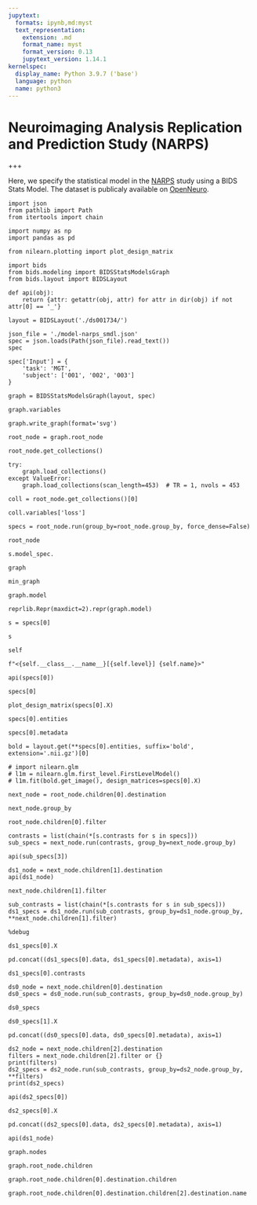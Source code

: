 ```yaml
---
jupytext:
  formats: ipynb,md:myst
  text_representation:
    extension: .md
    format_name: myst
    format_version: 0.13
    jupytext_version: 1.14.1
kernelspec:
  display_name: Python 3.9.7 ('base')
  language: python
  name: python3
---
```


# Neuroimaging Analysis Replication and Prediction Study (NARPS)

+++

Here, we specify the statistical model in the [NARPS](https://www.narps.info/) study using a BIDS Stats Model. The dataset is publicaly available on [OpenNeuro](https://openneuro.org/datasets/ds001734/).

```{code-cell} ipython3
import json
from pathlib import Path
from itertools import chain

import numpy as np
import pandas as pd

from nilearn.plotting import plot_design_matrix

import bids
from bids.modeling import BIDSStatsModelsGraph
from bids.layout import BIDSLayout

def api(obj):
    return {attr: getattr(obj, attr) for attr in dir(obj) if not attr[0] == '_'}
```

```{code-cell} ipython3
layout = BIDSLayout('./ds001734/')
```

```{code-cell} ipython3
json_file = './model-narps_smdl.json'
spec = json.loads(Path(json_file).read_text())
spec
```

```{code-cell} ipython3
spec['Input'] = {
    'task': 'MGT',
    'subject': ['001', '002', '003']
}
```

```{code-cell} ipython3
graph = BIDSStatsModelsGraph(layout, spec)
```

```{code-cell} ipython3
graph.variables
```

```{code-cell} ipython3
graph.write_graph(format='svg')
```

```{code-cell} ipython3
root_node = graph.root_node
```

```{code-cell} ipython3
root_node.get_collections()
```

```{code-cell} ipython3
try:
    graph.load_collections()
except ValueError:
    graph.load_collections(scan_length=453)  # TR = 1, nvols = 453
```

```{code-cell} ipython3
coll = root_node.get_collections()[0]
```

```{code-cell} ipython3
coll.variables['loss']
```

```{code-cell} ipython3
specs = root_node.run(group_by=root_node.group_by, force_dense=False)
```

```{code-cell} ipython3
root_node
```

```{code-cell} ipython3
s.model_spec.
```

```{code-cell} ipython3
graph
```

```{code-cell} ipython3
min_graph
```

```{code-cell} ipython3
graph.model
```

```{code-cell} ipython3
reprlib.Repr(maxdict=2).repr(graph.model)
```

```{code-cell} ipython3
s = specs[0]
```

```{code-cell} ipython3
s
```

```{code-cell} ipython3
self
```

```{code-cell} ipython3
f"<{self.__class__.__name__}[{self.level}] {self.name}>"
```

```{code-cell} ipython3
api(specs[0])
```

```{code-cell} ipython3
specs[0]
```

```{code-cell} ipython3
plot_design_matrix(specs[0].X)
```

```{code-cell} ipython3
specs[0].entities
```

```{code-cell} ipython3
specs[0].metadata
```

```{code-cell} ipython3
bold = layout.get(**specs[0].entities, suffix='bold', extension='.nii.gz')[0]
```

```{code-cell} ipython3
# import nilearn.glm
# l1m = nilearn.glm.first_level.FirstLevelModel()
# l1m.fit(bold.get_image(), design_matrices=specs[0].X)
```

```{code-cell} ipython3
next_node = root_node.children[0].destination
```

```{code-cell} ipython3
next_node.group_by
```

```{code-cell} ipython3
root_node.children[0].filter
```

```{code-cell} ipython3
contrasts = list(chain(*[s.contrasts for s in specs]))
sub_specs = next_node.run(contrasts, group_by=next_node.group_by)
```

```{code-cell} ipython3
api(sub_specs[3])
```

```{code-cell} ipython3
ds1_node = next_node.children[1].destination
api(ds1_node)
```

```{code-cell} ipython3
next_node.children[1].filter
```

```{code-cell} ipython3
sub_contrasts = list(chain(*[s.contrasts for s in sub_specs]))
ds1_specs = ds1_node.run(sub_contrasts, group_by=ds1_node.group_by, **next_node.children[1].filter)
```

```{code-cell} ipython3
%debug
```

```{code-cell} ipython3
ds1_specs[0].X
```

```{code-cell} ipython3
pd.concat((ds1_specs[0].data, ds1_specs[0].metadata), axis=1)
```

```{code-cell} ipython3
ds1_specs[0].contrasts
```

```{code-cell} ipython3
ds0_node = next_node.children[0].destination 
ds0_specs = ds0_node.run(sub_contrasts, group_by=ds0_node.group_by)
```

```{code-cell} ipython3
ds0_specs
```

```{code-cell} ipython3
ds0_specs[1].X
```

```{code-cell} ipython3
pd.concat((ds0_specs[0].data, ds0_specs[0].metadata), axis=1)
```

```{code-cell} ipython3
ds2_node = next_node.children[2].destination 
filters = next_node.children[2].filter or {}
print(filters)
ds2_specs = ds2_node.run(sub_contrasts, group_by=ds2_node.group_by, **filters)
print(ds2_specs)
```

```{code-cell} ipython3
api(ds2_specs[0])
```

```{code-cell} ipython3
ds2_specs[0].X
```

```{code-cell} ipython3
pd.concat((ds2_specs[0].data, ds2_specs[0].metadata), axis=1)
```

```{code-cell} ipython3
api(ds1_node)
```

```{code-cell} ipython3
graph.nodes
```

```{code-cell} ipython3
graph.root_node.children
```

```{code-cell} ipython3
graph.root_node.children[0].destination.children
```

```{code-cell} ipython3
graph.root_node.children[0].destination.children[2].destination.name
```

```{code-cell} ipython3

```
